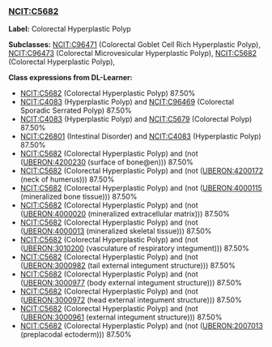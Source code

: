 
### [NCIT:C5682](http://purl.obolibrary.org/obo/NCIT_C5682)
**Label:** Colorectal Hyperplastic Polyp

**Subclasses:** [NCIT:C96471](http://purl.obolibrary.org/obo/NCIT_C96471) (Colorectal Goblet Cell Rich Hyperplastic Polyp), [NCIT:C96473](http://purl.obolibrary.org/obo/NCIT_C96473) (Colorectal Microvesicular Hyperplastic Polyp), [NCIT:C5682](http://purl.obolibrary.org/obo/NCIT_C5682) (Colorectal Hyperplastic Polyp), 

**Class expressions from DL-Learner:**

- [NCIT:C5682](http://purl.obolibrary.org/obo/NCIT_C5682) (Colorectal Hyperplastic Polyp) 87.50%
- [NCIT:C4083](http://purl.obolibrary.org/obo/NCIT_C4083) (Hyperplastic Polyp) and [NCIT:C96469](http://purl.obolibrary.org/obo/NCIT_C96469) (Colorectal Sporadic Serrated Polyp) 87.50%
- [NCIT:C4083](http://purl.obolibrary.org/obo/NCIT_C4083) (Hyperplastic Polyp) and [NCIT:C5679](http://purl.obolibrary.org/obo/NCIT_C5679) (Colorectal Polyp) 87.50%
- [NCIT:C26801](http://purl.obolibrary.org/obo/NCIT_C26801) (Intestinal Disorder) and [NCIT:C4083](http://purl.obolibrary.org/obo/NCIT_C4083) (Hyperplastic Polyp) 87.50%
- [NCIT:C5682](http://purl.obolibrary.org/obo/NCIT_C5682) (Colorectal Hyperplastic Polyp) and (not ([UBERON:4200230](http://purl.obolibrary.org/obo/UBERON_4200230) (surface of bone@en))) 87.50%
- [NCIT:C5682](http://purl.obolibrary.org/obo/NCIT_C5682) (Colorectal Hyperplastic Polyp) and (not ([UBERON:4200172](http://purl.obolibrary.org/obo/UBERON_4200172) (neck of humerus))) 87.50%
- [NCIT:C5682](http://purl.obolibrary.org/obo/NCIT_C5682) (Colorectal Hyperplastic Polyp) and (not ([UBERON:4000115](http://purl.obolibrary.org/obo/UBERON_4000115) (mineralized bone tissue))) 87.50%
- [NCIT:C5682](http://purl.obolibrary.org/obo/NCIT_C5682) (Colorectal Hyperplastic Polyp) and (not ([UBERON:4000020](http://purl.obolibrary.org/obo/UBERON_4000020) (mineralized extracellular matrix))) 87.50%
- [NCIT:C5682](http://purl.obolibrary.org/obo/NCIT_C5682) (Colorectal Hyperplastic Polyp) and (not ([UBERON:4000013](http://purl.obolibrary.org/obo/UBERON_4000013) (mineralized skeletal tissue))) 87.50%
- [NCIT:C5682](http://purl.obolibrary.org/obo/NCIT_C5682) (Colorectal Hyperplastic Polyp) and (not ([UBERON:3010200](http://purl.obolibrary.org/obo/UBERON_3010200) (vasculature of respiratory integument))) 87.50%
- [NCIT:C5682](http://purl.obolibrary.org/obo/NCIT_C5682) (Colorectal Hyperplastic Polyp) and (not ([UBERON:3000982](http://purl.obolibrary.org/obo/UBERON_3000982) (tail external integument structure))) 87.50%
- [NCIT:C5682](http://purl.obolibrary.org/obo/NCIT_C5682) (Colorectal Hyperplastic Polyp) and (not ([UBERON:3000977](http://purl.obolibrary.org/obo/UBERON_3000977) (body external integument structure))) 87.50%
- [NCIT:C5682](http://purl.obolibrary.org/obo/NCIT_C5682) (Colorectal Hyperplastic Polyp) and (not ([UBERON:3000972](http://purl.obolibrary.org/obo/UBERON_3000972) (head external integument structure))) 87.50%
- [NCIT:C5682](http://purl.obolibrary.org/obo/NCIT_C5682) (Colorectal Hyperplastic Polyp) and (not ([UBERON:3000961](http://purl.obolibrary.org/obo/UBERON_3000961) (external integument structure))) 87.50%
- [NCIT:C5682](http://purl.obolibrary.org/obo/NCIT_C5682) (Colorectal Hyperplastic Polyp) and (not ([UBERON:2007013](http://purl.obolibrary.org/obo/UBERON_2007013) (preplacodal ectoderm))) 87.50%


